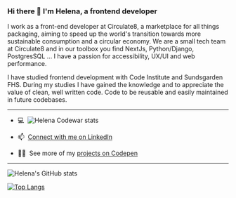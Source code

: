### Hi there 👋 I'm Helena, a frontend developer

I work as a front-end developer at Circulate8, a marketplace for all things packaging, aiming to speed up the world's transition towards more sustainable consumption and a circular economy. We are a small tech team at Circulate8 and in our toolbox you find NextJs, Python/Django, PostgresSQL ... I have a passion for accessibility, UX/UI and web performance.

I have studied frontend development with Code Institute and Sundsgarden FHS. During my studies I have gained the knowledge and to appreciate the value of clean, well written code. Code to be reusable and easily maintained in future codebases.

<hr>

- 💻&nbsp; ![Helena Codewar stats](https://www.codewars.com/users/Helena-p/badges/small)

- 📫&nbsp; [Connect with me on LinkedIn](https://www.linkedin.com/in/helenaplantin/)

- 👩‍💻&nbsp; See more of my [projects on Codepen](https://codepen.io/helena-p)
<hr>


![Helena's GitHub stats](https://github-readme-stats.vercel.app/api?username=Helena-p&show_icons=true&theme=gruvbox)


[![Top Langs](https://github-readme-stats.vercel.app/api/top-langs/?username=Helena-p&layout=compact&theme=gruvbox)](https://github.com/Helena-p/Helena-p/blob/main/README.md)
